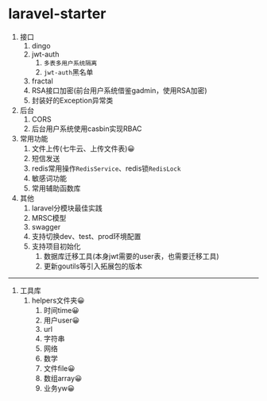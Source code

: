 # laravel-starter



1. 接口
    1. dingo
    2. jwt-auth
        1. `多表多用户系统隔离`
        2. `jwt-auth`黑名单
    3. fractal
    4. RSA接口加密(前台用户系统借鉴gadmin，使用RSA加密)
    5. 封装好的Exception异常类
2. 后台
    1. CORS
    2. 后台用户系统使用casbin实现RBAC
3. 常用功能
    1. 文件上传(七牛云、上传文件表)😀
    2. 短信发送
    3. redis常用操作`RedisService`、redis锁`RedisLock`
    4. 敏感词功能
    5. 常用辅助函数库
4. 其他
    1. laravel分模块最佳实践
    2. MRSC模型
    3. swagger
    4. 支持切换dev、test、prod环境配置
    5. 支持项目初始化
        1. 数据库迁移工具(本身jwt需要的user表，也需要迁移工具)
        2. 更新goutils等引入拓展包的版本





---

1. 工具库
    1. helpers文件夹😀
        1. 时间time😀
        2. 用户user😀
        3. url
        4. 字符串
        5. 网络
        6. 数学
        7. 文件file😀
        8. 数组array😀
        9. 业务yw😀

